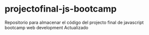 # projectofinal-js-bootcamp
Repositorio para almacenar el código del projecto final  de javascript bootcamp web development
Actualizado
